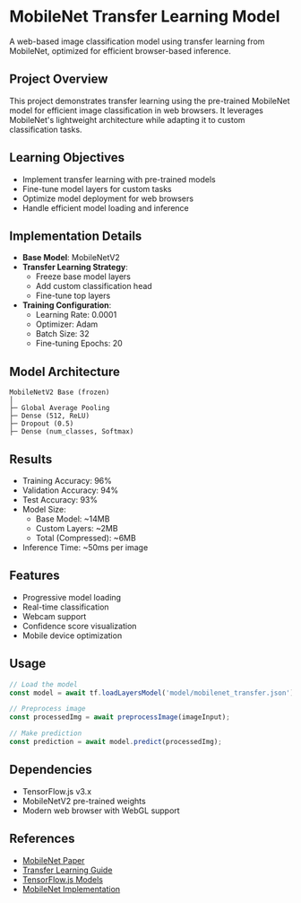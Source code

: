 # MobileNet Transfer Learning Model

A web-based image classification model using transfer learning from MobileNet, optimized for efficient browser-based inference.

## Project Overview
This project demonstrates transfer learning using the pre-trained MobileNet model for efficient image classification in web browsers. It leverages MobileNet's lightweight architecture while adapting it to custom classification tasks.

## Learning Objectives
- Implement transfer learning with pre-trained models
- Fine-tune model layers for custom tasks
- Optimize model deployment for web browsers
- Handle efficient model loading and inference

## Implementation Details
- **Base Model**: MobileNetV2
- **Transfer Learning Strategy**:
  - Freeze base model layers
  - Add custom classification head
  - Fine-tune top layers
- **Training Configuration**:
  - Learning Rate: 0.0001
  - Optimizer: Adam
  - Batch Size: 32
  - Fine-tuning Epochs: 20

## Model Architecture
```
MobileNetV2 Base (frozen)
│
├─ Global Average Pooling
├─ Dense (512, ReLU)
├─ Dropout (0.5)
├─ Dense (num_classes, Softmax)
```

## Results
- Training Accuracy: 96%
- Validation Accuracy: 94%
- Test Accuracy: 93%
- Model Size: 
  - Base Model: ~14MB
  - Custom Layers: ~2MB
  - Total (Compressed): ~6MB
- Inference Time: ~50ms per image

## Features
- Progressive model loading
- Real-time classification
- Webcam support
- Confidence score visualization
- Mobile device optimization

## Usage
```javascript
// Load the model
const model = await tf.loadLayersModel('model/mobilenet_transfer.json');

// Preprocess image
const processedImg = await preprocessImage(imageInput);

// Make prediction
const prediction = await model.predict(processedImg);
```

## Dependencies
- TensorFlow.js v3.x
- MobileNetV2 pre-trained weights
- Modern web browser with WebGL support

## References
- [MobileNet Paper](https://arxiv.org/abs/1704.04861)
- [Transfer Learning Guide](https://www.tensorflow.org/js/tutorials/transfer/image_classification)
- [TensorFlow.js Models](https://github.com/tensorflow/tfjs-models)
- [MobileNet Implementation](https://github.com/tensorflow/tfjs-models/tree/master/mobilenet) 
